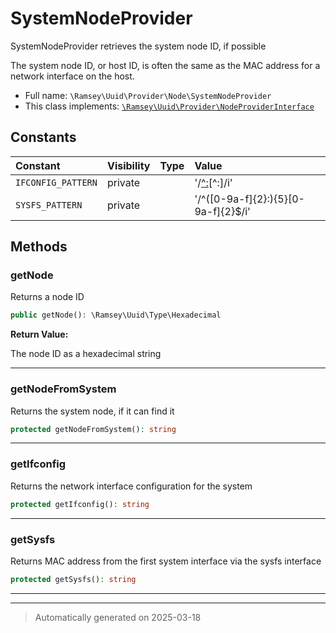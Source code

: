 
# SystemNodeProvider

SystemNodeProvider retrieves the system node ID, if possible

The system node ID, or host ID, is often the same as the MAC address for a
network interface on the host.

* Full name: `\Ramsey\Uuid\Provider\Node\SystemNodeProvider`
* This class implements:
[`\Ramsey\Uuid\Provider\NodeProviderInterface`](../NodeProviderInterface.md)


## Constants

| Constant | Visibility | Type | Value |
|:---------|:-----------|:-----|:------|
|`IFCONFIG_PATTERN`|private| |&#039;/[^:]([0-9a-f]{2}([:-])[0-9a-f]{2}(\2[0-9a-f]{2}){4})[^:]/i&#039;|
|`SYSFS_PATTERN`|private| |&#039;/^([0-9a-f]{2}:){5}[0-9a-f]{2}$/i&#039;|


## Methods


### getNode

Returns a node ID

```php
public getNode(): \Ramsey\Uuid\Type\Hexadecimal
```









**Return Value:**

The node ID as a hexadecimal string




***

### getNodeFromSystem

Returns the system node, if it can find it

```php
protected getNodeFromSystem(): string
```












***

### getIfconfig

Returns the network interface configuration for the system

```php
protected getIfconfig(): string
```












***

### getSysfs

Returns MAC address from the first system interface via the sysfs interface

```php
protected getSysfs(): string
```












***


***
> Automatically generated on 2025-03-18
